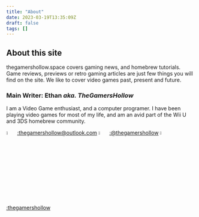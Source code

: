 ```yaml
---
title: "About"
date: 2023-03-19T13:35:09Z
draft: false
tags: []
---
```

## About this site

thegamershollow.space covers gaming news, and homebrew tutorials. Game reviews, previews or retro gaming articles are just few things you will find on the site. We like to cover video games past, present and future.

### Main Writer: Ethan *aka. TheGamersHollow* 

I am a Video Game enthusiast, and a computer programer. I have been playing video games for most of my life, and am an avid part of the Wii U and 3DS homebrew community.  

<img src="/images/email.png" alt="email" width="5%" height="5%"> <a href="mailto:thegamershollow@outlook.com">:thegamershollow@outlook.com</a>
<img src="/images/twitter.png" alt="twitter" width="5%" height="5%"> <a href="https://twitter.com/thegamershollow">:@thegamershollow</a>
<img src="/images/github.png" alt="github" width="5%" height="5%"> <a href="https://github.com/thegamershollow">:thegamershollow</a>
